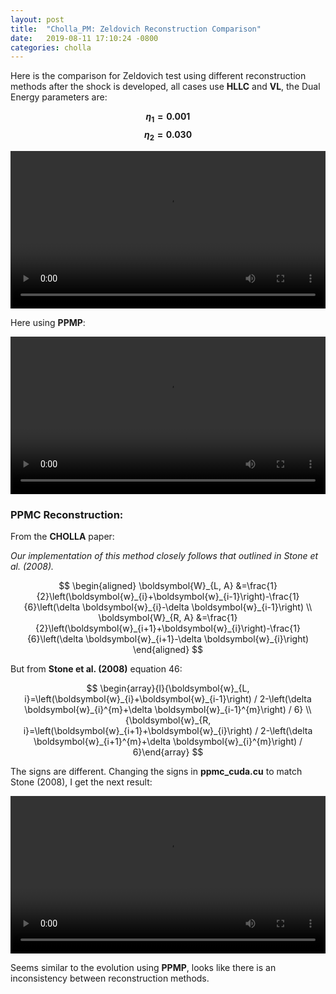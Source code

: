 ```yaml
---
layout: post
title:  "Cholla_PM: Zeldovich Reconstruction Comparison"
date:   2019-08-11 17:10:24 -0800
categories: cholla
---
```


Here is the comparison for Zeldovich test using different reconstruction methods after the shock is developed, all cases use **HLLC**  and  **VL**, the Dual Energy parameters are:

**$$\eta_1 = 0.001 $$**  **$$\eta_2 = 0.030 $$**


<div style="text-align: center">
<video src="{{ site.url }}assets/videos/zeldovich_z1.mp4" width="100%"  height="auto" controls preload> </video>
</div>

Here using **PPMP**:


<div style="text-align: center">
<video src="{{ site.url }}assets/videos/zeldovich_PPMP.mp4" width="100%"  height="auto" controls preload> </video>
</div>


### PPMC Reconstruction:

From the **CHOLLA** paper:

*Our implementation of this method closely follows that outlined in Stone et al. (2008).* 

$$
\begin{aligned} \boldsymbol{W}_{L, A} &=\frac{1}{2}\left(\boldsymbol{w}_{i}+\boldsymbol{w}_{i-1}\right)-\frac{1}{6}\left(\delta \boldsymbol{w}_{i}-\delta \boldsymbol{w}_{i-1}\right) \\ \boldsymbol{W}_{R, A} &=\frac{1}{2}\left(\boldsymbol{w}_{i+1}+\boldsymbol{w}_{i}\right)-\frac{1}{6}\left(\delta \boldsymbol{w}_{i+1}-\delta \boldsymbol{w}_{i}\right) \end{aligned}
$$

But from **Stone et al. (2008)**  equation 46:

$$
\begin{array}{l}{\boldsymbol{w}_{L, i}=\left(\boldsymbol{w}_{i}+\boldsymbol{w}_{i-1}\right) / 2-\left(\delta \boldsymbol{w}_{i}^{m}+\delta \boldsymbol{w}_{i-1}^{m}\right) / 6} \\ {\boldsymbol{w}_{R, i}=\left(\boldsymbol{w}_{i+1}+\boldsymbol{w}_{i}\right) / 2-\left(\delta \boldsymbol{w}_{i+1}^{m}+\delta \boldsymbol{w}_{i}^{m}\right) / 6}\end{array}
$$

The signs are different. Changing the signs in **ppmc_cuda.cu** to match Stone (2008), I get the next result:

 
<div style="text-align: center">
<video src="{{ site.url }}assets/videos/zeldovich_PPMC.mp4" width="100%"  height="auto" controls preload> </video>
</div>


Seems similar to the evolution using **PPMP**, looks like there is an inconsistency between reconstruction methods.

